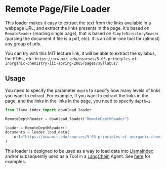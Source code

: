 # Remote Page/File Loader

This loader makes it easy to extract the text from the links available in a webpage URL, and extract the links presents in the page. It's based on `RemoteReader` (reading single page), that is based on `SimpleDirectoryReader` (parsing the document if file is a pdf, etc). It is an all-in-one tool for (almost) any group of urls.

You can try with this MIT lecture link, it will be able to extract the syllabus, the PDFs, etc:
`https://ocw.mit.edu/courses/5-05-principles-of-inorganic-chemistry-iii-spring-2005/pages/syllabus/`

## Usage

You need to specify the parameter `depth` to specify how many levels of links you want to extract. For example, if you want to extract the links in the page, and the links in the links in the page, you need to specify `depth=2`.

```python
from llama_index import download_loader

RemoteDepthReader = download_loader("RemoteDepthReader")

loader = RemoteDepthReader()
documents = loader.load_data(
    url="https://ocw.mit.edu/courses/5-05-principles-of-inorganic-chemistry-iii-spring-2005/pages/syllabus/"
)
```

This loader is designed to be used as a way to load data into [LlamaIndex](https://github.com/run-llama/llama_index/tree/main/llama_index) and/or subsequently used as a Tool in a [LangChain](https://github.com/hwchase17/langchain) Agent. See [here](https://github.com/emptycrown/llama-hub/tree/main) for examples.
